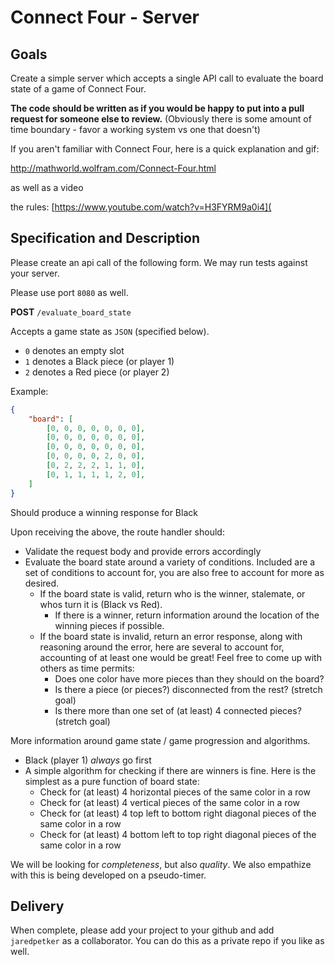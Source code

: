 # Connect Four - Server

## Goals

Create a simple server which accepts a single API call to evaluate the board state of a game of Connect Four.

**The code should be written as if you would be happy to put into a pull request for someone else to review.**
(Obviously there is some amount of time boundary - favor a working system vs one that doesn't)

If you aren't familiar with Connect Four, here is a quick explanation and gif:

http://mathworld.wolfram.com/Connect-Four.html

as well as a video

the rules: [https://www.youtube.com/watch?v=H3FYRM9a0i4](

## Specification and Description

Please create an api call of the following form. We may run tests against your server.

Please use port `8080` as well.

**POST** `/evaluate_board_state`

Accepts a game state as `JSON` (specified below).

-  `0` denotes an empty slot
-  `1` denotes a Black piece (or player 1)
-  `2` denotes a Red piece (or player 2)

Example:

```json
{
    "board": [
        [0, 0, 0, 0, 0, 0, 0],
        [0, 0, 0, 0, 0, 0, 0],
        [0, 0, 0, 0, 0, 0, 0],
        [0, 0, 0, 0, 2, 0, 0],
        [0, 2, 2, 2, 1, 1, 0],
        [0, 1, 1, 1, 1, 2, 0],        
    ]
}
```
Should produce a winning response for Black

Upon receiving the above, the route handler should:

- Validate the request body and provide errors accordingly
- Evaluate the board state around a variety of conditions. Included are a set of conditions to account for, you are also free to account for more as desired.
  - If the board state is valid, return who is the winner, stalemate, or whos turn it is (Black vs Red). 
    - If there is a winner, return information around the location of the winning pieces if possible.
  - If the board state is invalid, return an error response, along with reasoning around the error, here are several to account for, accounting of at least one would be great! Feel free to come up with others as time permits:
    - Does one color have more pieces than they should on the board?
    - Is there a piece (or pieces?) disconnected from the rest? (stretch goal)
    - Is there more than one set of (at least) 4 connected pieces? (stretch goal)

More information around game state / game progression and algorithms.

- Black (player 1) *always* go first
- A simple algorithm for checking if there are winners is fine. Here is the simplest as a pure function of board state:
  - Check for (at least) 4 horizontal pieces of the same color in a row
  - Check for (at least) 4 vertical pieces of the same color in a row
  - Check for (at least) 4 top left to bottom right diagonal pieces of the same color in a row
  - Check for (at least) 4 bottom left to top right diagonal pieces of the same color in a row

We will be looking for *completeness*, but also *quality*. We also empathize with this is being developed on a pseudo-timer.

## Delivery

When complete, please add your project to your github and add `jaredpetker` as a collaborator. You can do this as a private repo if you like as well.


